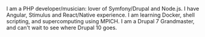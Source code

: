 I am a PHP developer/musician: lover of Symfony/Drupal and Node.js. I have Angular, Stimulus and React/Native experience. I am learning Docker, shell scripting, and supercomputing using MPICH. I am a Drupal 7 Grandmaster, and can't wait to see where Drupal 10 goes.
